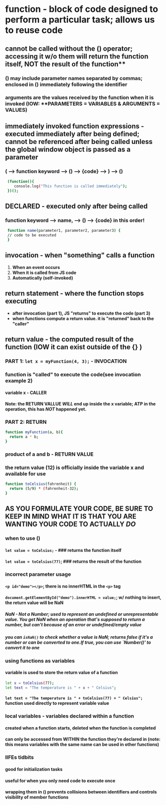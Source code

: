 # function - block of code designed to perform a particular task; allows us to reuse code

## cannot be called without the () operator; accessing it w/o them will return the function itself, NOT the result of the function**

### () may include **parameter** names separated by commas; enclosed in () immediately following the identifier

### **arguments** are the values received by the function when it is invoked (IOW: **PARAMETERS = VARIABLES & ARGUMENTS = VALUES)

## immediately invoked function expressions - executed immediately after being defined; cannot be referenced after being called unless the global window object is passed as a parameter

### ( --> function keyword --> () --> {code} --> ) --> ()

   ```bash
    (function(){
       console.log("This function is called immediately");
    })();
   ```

## DECLARED - executed only after being called

### function keyword --> name, --> () --> {code} **in this order!**

   ```bash
    function name(parameter1, parameter2, parameter3) {
    // code to be executed
    }
   ```

## invocation - when "something" **calls** a function

   1. **When an event occurs**
   2. **When it is called from JS code**
   3. **Automatically (self-invoked)**

## return statement - where the function stops executing

- **after invocation (part 1), JS "returns" to execute the code (part 3)**
- **when functions compute a **return value**. it is "returned" back to the "caller"**

## return value - the computed result of the function (IOW it can exist outside of the {} )

### PART 1: `let x = myFunction(4, 3);` - **INVOCATION**

### function is "called" to execute the code(see invocation example 2)

#### **variable x - CALLER**

#### **Note: the RETURN VALLUE** ***WILL*** **end up inside the x variable; ATP in the operation, this has** ***NOT*** **happened yet.**

### PART 2: **RETURN**

  ```bash
  function myFunction(a, b){
    return a * b;
  }
  ```

### product of a and b - **RETURN VALUE**

### the return value (12) is officially inside the variable x and available for use

  ```bash
  function toCelsius(fahrenheit) {
    return (5/9) * (fahrenheit-32);
  }
  ```

## AS YOU FORMULATE YOUR CODE, BE SURE TO KEEP IN MIND WHAT IT IS THAT YOU ARE WANTING YOUR CODE TO ACTUALLY ***DO***  

### when to use ()

#### `let value = toCelsius;` - ### returns the **function itself**

#### `let value = toCelsius(77)`; ### returns the **result** of the function

### incorrect parameter usage

#### `<p id="demo"></p>`; there is no innerHTML in the `<p>` tag

#### `document.getElementById("demo").innerHTML = value;`; w/ nothing to insert, the return value will be **NaN**

##### **NaN** - Not a Number; used to represent an **undefined or unrepresentable value**. You get NaN when an operation that's supposed to return a number, but can't because of an **error or undefined/empty value**

##### you can `isNaN()` to check whether a value is NaN; returns false if it's a number or can be converted to one.If true, you can use `Number()' to convert it to one

### using functions as variables

#### variable is used to store the return value of a function

  ```bash
  let x = toCelsius(77);
  let text = "The temperature is " + x + " Celsius";
  ```

#### `let text = "The temperature is " + toCelsius(77) + " Celsius";` function used directly to represent variable value
  
### local variables - variables declared within a function

#### created when a function starts, deleted when the function is completed

#### can only be accessed from WITHIN the function they're declared in (note: this means variables with the same name can be used in other functions)

### IIFEs tidbits

#### good for initialization tasks

#### useful for when you only need code to execute once

#### wrapping them in () prevents collisions between identifiers and controls visibility of member functions
